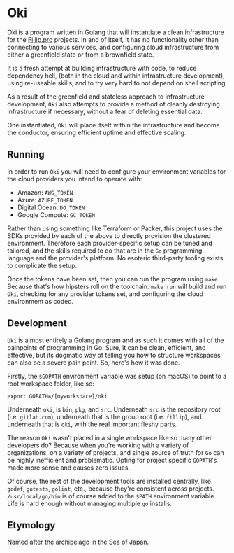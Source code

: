 # Oki
Oki is a program written in Golang that will instantiate a clean 
infrastructure for the [Fillip.pro](https://fillip.pro) projects. 
In and of itself, it has no functionality other than connecting to various 
services, and configuring cloud infrastructure from either a greenfield 
state or from a brownfield state. 

It is a fresh attempt at building infrastructure with code, to reduce 
dependency hell, (both in the cloud and within infrastructure development), 
using re-useable skills, and to try very hard to not depend on shell scripting.

As a result of the greenfield and stateless approach to infrastructure 
development, `Oki` also attempts to provide a method of cleanly destroying 
infrastructure if necessary, without a fear of deleting essential data.

One instantiated, `Oki` will place itself within the infrastructure and 
become the conductor, ensuring efficient uptime and effective scaling.

## Running
In order to run `Oki` you will need to configure your environment variables 
for the cloud providers you intend to operate with:

 - Amazon: `AWS_TOKEN`
 - Azure: `AZURE_TOKEN`
 - Digital Ocean: `DO_TOKEN`
 - Google Compute: `GC_TOKEN`

Rather than using something like Terraform or Packer, this project uses the 
SDKs provided by each of the above to directly provision the clustered 
environment. Therefore each provider-specific setup can be tuned and tailored, 
and the skills required to do that are in the `Go` programming language and the 
provider's platform. No esoteric third-party tooling exists to complicate the 
setup.

Once the tokens have been set, then you can run the program using `make`. 
Because that's how hipsters roll on the toolchain. `make run` will build 
and run `Oki`, checking for any provider tokens set, and configuring the 
cloud environment as coded.

## Development
`Oki` is almost entirely a Golang program and as such it comes with all of the 
painpoints of programming in Go. Sure, it can be clean, efficient, and effective, 
but its dogmatic way of telling you how to structure workspaces can also be a 
severe pain point. So, here's how it was done.

Firstly, the `$GOPATH` environment variable was setup (on macOS) to point to a 
root workspace folder, like so:

`export GOPATH=/[myworkspace]/oki`

Underneath `oki`, is `bin`, `pkg`, and `src`. Underneath `src` is the repository 
root (i.e. `gitlab.com`), underneath that is the group root (i.e. `fillip`), and 
underneath that is `oki`, with the real important fleshy parts. 

The reason `Oki` wasn't placed in a single workspace like so many other developers 
do? Because when you're working with a variety of organizations, on a variety of 
projects, and single source of truth for `Go` can be highly inefficient and 
problematic. Opting for project specific `GOPATH`'s made more sense and causes zero 
issues. 

Of course, the rest of the development tools are installed centrally, like `godef`, 
`gotests`, `golint`, etc., because they're consistent across projects. `/usr/local/go/bin` 
is of course added to the `$PATH` environment variable. Life is hard enough without 
managing multiple `go` installs.

## Etymology
Named after the archipelago in the Sea of Japan.
